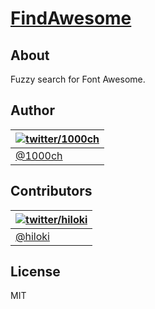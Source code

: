 # [FindAwesome](http://findawesome.herokuapp.com)

## About

Fuzzy search for Font Awesome.

## Author

| [![twitter/1000ch](https://avatars3.githubusercontent.com/u/1800018?v=2&s=70)](https://twitter.com/1000ch) |
|---|
| [@1000ch](http://github.com/1000ch) |

## Contributors

| [![twitter/hiloki](https://avatars2.githubusercontent.com/u/445333?v=2&s=70)](https://twitter.com/hiloki) |
|---|
| [@hiloki](http://github.com/hiloki) |

## License

MIT